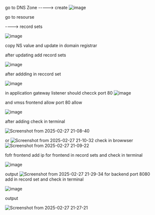 
go to DNS Zone -----> create
![image](https://github.com/user-attachments/assets/9acc104d-dd71-41fa-87be-c33e8182e161)

go to resourse

----> record sets

![image](https://github.com/user-attachments/assets/8eba9c3f-7825-42cc-b104-fbed253e6a2f)

copy NS value and update in domain registrar

after updating add record sets

![image](https://github.com/user-attachments/assets/4dede1f4-dc0e-4b7d-97a1-c8a7f6d88cd5)

after addding in reccord set

![image](https://github.com/user-attachments/assets/b0e031b4-2afc-407f-8680-4fcf99d59dbd)


in application gateway listener should checck port 80
![image](https://github.com/user-attachments/assets/2baa4840-bb4c-493b-acfc-a3f8f32877fc)


and vmss frontend allow port 80 allow

![image](https://github.com/user-attachments/assets/8958ca38-095d-40ad-8b37-349d2dbdc490)

after adding check in terminal

![Screenshot from 2025-02-27 21-08-40](https://github.com/user-attachments/assets/51abe234-e06a-4e2e-b8b0-6cb6a96f1b96)

or 
![Screenshot from 2025-02-27 21-10-32](https://github.com/user-attachments/assets/66f16940-38f6-4da3-b74c-0e802b55e021)
 check in browwser
 ![Screenshot from 2025-02-27 21-09-22](https://github.com/user-attachments/assets/3f548e10-2171-45e1-a39d-f5721c2b398b)



fofr frontend add ip  for frontend in record sets and check in terminal

![image](https://github.com/user-attachments/assets/c68a1959-440c-49f7-b22c-d5fd1bc8c9a3)

output
![Screenshot from 2025-02-27 21-29-34](https://github.com/user-attachments/assets/c201a6ef-6827-4a0f-aa2f-3c3990b73470)
for backend port 8080 add in record set and check in terminal

![image](https://github.com/user-attachments/assets/f4ac7dc5-b504-4df8-b46a-b4034812a561)

output

![Screenshot from 2025-02-27 21-27-21](https://github.com/user-attachments/assets/a0a3aad6-db43-4699-80ba-a61f4608387d)

